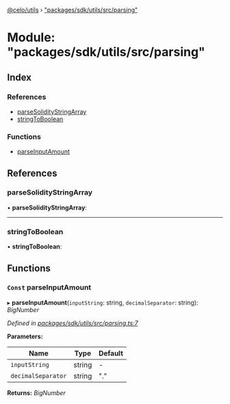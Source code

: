 [@celo/utils](../README.md) › ["packages/sdk/utils/src/parsing"](_packages_sdk_utils_src_parsing_.md)

# Module: "packages/sdk/utils/src/parsing"

## Index

### References

* [parseSolidityStringArray](_packages_sdk_utils_src_parsing_.md#parsesoliditystringarray)
* [stringToBoolean](_packages_sdk_utils_src_parsing_.md#stringtoboolean)

### Functions

* [parseInputAmount](_packages_sdk_utils_src_parsing_.md#const-parseinputamount)

## References

###  parseSolidityStringArray

• **parseSolidityStringArray**:

___

###  stringToBoolean

• **stringToBoolean**:

## Functions

### `Const` parseInputAmount

▸ **parseInputAmount**(`inputString`: string, `decimalSeparator`: string): *BigNumber*

*Defined in [packages/sdk/utils/src/parsing.ts:7](https://github.com/celo-org/celo-monorepo/blob/master/packages/sdk/utils/src/parsing.ts#L7)*

**Parameters:**

Name | Type | Default |
------ | ------ | ------ |
`inputString` | string | - |
`decimalSeparator` | string | "." |

**Returns:** *BigNumber*
